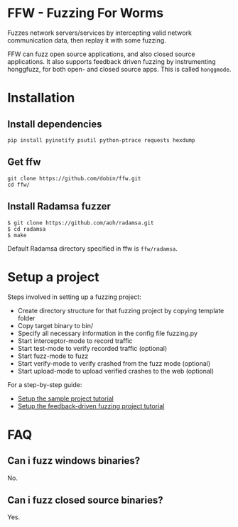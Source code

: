 # FFW - Fuzzing For Worms

Fuzzes network servers/services by intercepting valid network
communication data, then replay it with some fuzzing.

FFW can fuzz open source applications, and also closed
source applications. It also supports feedback driven fuzzing
by instrumenting honggfuzz, for both open- and closed source apps. This is called `honggmode`.

# Installation

## Install dependencies

```
pip install pyinotify psutil python-ptrace requests hexdump
```

## Get ffw

```
git clone https://github.com/dobin/ffw.git
cd ffw/
```

## Install Radamsa fuzzer

```
$ git clone https://github.com/aoh/radamsa.git
$ cd radamsa
$ make
```

Default Radamsa directory specified in ffw is `ffw/radamsa`.

# Setup a project

Steps involved in setting up a fuzzing project:

* Create directory structure for that fuzzing project by copying template folder
* Copy target binary to bin/
* Specify all necessary information in the config file fuzzing.py
* Start interceptor-mode to record traffic
* Start test-mode to verify recorded traffic (optional)
* Start fuzz-mode to fuzz
* Start verify-mode to verify crashed from the fuzz mode (optional)
* Start upload-mode to upload verified crashes to the web (optional)


For a step-by-step guide:
* [Setup the sample project tutorial](https://github.com/dobin/ffw/blob/master/docs/tutorial-sample-project.md)
* [Setup the feedback-driven fuzzing project tutorial](https://github.com/dobin/ffw/blob/master/docs/tutorial-honggmode.md)


# FAQ

## Can i fuzz windows binaries?

No.

## Can i fuzz closed source binaries?

Yes.
